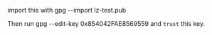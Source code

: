 import this with gpg --import lz-test.pub

Then run gpg --edit-key 0x854042FAE8569559 and `trust` this key.
